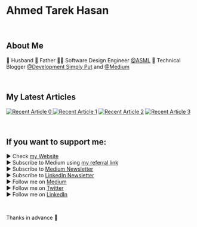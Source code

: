 # Ahmed Tarek Hasan

<br/>

## About Me
👫 Husband
👦 Father
👨‍💻 Software Design Engineer [@ASML][ASML]
📰 Technical Blogger [@Development Simply Put][Blog] and [@Medium][Medium Blog]

<br/>

## My Latest Articles
<a target="_blank" href="https://github-readme-medium-recent-article.vercel.app/medium/@eng_ahmed.tarek/0"><img src="https://github-readme-medium-recent-article.vercel.app/medium/@eng_ahmed.tarek/0" alt="Recent Article 0">
<a target="_blank" href="https://github-readme-medium-recent-article.vercel.app/medium/@eng_ahmed.tarek/1"><img src="https://github-readme-medium-recent-article.vercel.app/medium/@eng_ahmed.tarek/1" alt="Recent Article 1"/></a>
<a target="_blank" href="https://github-readme-medium-recent-article.vercel.app/medium/@eng_ahmed.tarek/2"><img src="https://github-readme-medium-recent-article.vercel.app/medium/@eng_ahmed.tarek/2" alt="Recent Article 2"/></a>
<a target="_blank" href="https://github-readme-medium-recent-article.vercel.app/medium/@eng_ahmed.tarek/3"><img src="https://github-readme-medium-recent-article.vercel.app/medium/@eng_ahmed.tarek/3" alt="Recent Article 3"/></a>

<br/>

## If you want to support me:
▶ Check [my Website][Website]<br/>
▶ Subscribe to Medium using [my referral link][Membership]<br/>
▶ Subscribe to [Medium Newsletter][Subscribe]<br/>
▶ Subscribe to [LinkedIn Newsletter][Newsletter]<br/>
▶ Follow me on [Medium][Blog]<br/>
▶ Follow me on [Twitter][Twitter]<br/>
▶ Follow me on [LinkedIn][LinkedIn]

<br/>

Thanks in advance 🙂

[Ahmed Tarek Hasan]: https://www.developmentsimplyput.com
[Website]: https://www.developmentsimplyput.com
[Blog]: https://www.developmentsimplyput.com/blog
[Medium Blog]: https://medium.com/@eng_ahmed.tarek
[Membership]: https://medium.com/@eng_ahmed.tarek/membership
[Subscribe]: https://medium.com/subscribe/@eng_ahmed.tarek
[Twitter]: https://twitter.com/AhmedTarekHasa1
[LinkedIn]: https://www.linkedin.com/in/atarekhasan/
[Friend Links]: https://www.linkedin.com/feed/update/urn:li:activity:6866082670108143616/
[Newsletter]: https://www.linkedin.com/newsletters/development-simply-put-6866647119655247872/
[ASML]: https://www.asml.com
  
  
<!--
**AhmedTarekHasan/AhmedTarekHasan** is a ✨ _special_ ✨ repository because its `README.md` (this file) appears on your GitHub profile.

Here are some ideas to get you started:

- 🔭 I’m currently working on ...
- 🌱 I’m currently learning ...
- 👯 I’m looking to collaborate on ...
- 🤔 I’m looking for help with ...
- 💬 Ask me about ...
- 📫 How to reach me: ...
- 😄 Pronouns: ...
- ⚡ Fun fact: ...
-->
